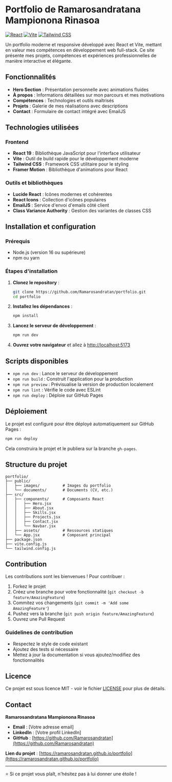 # Portfolio de Ramarosandratana Mampionona Rinasoa

[![React](https://img.shields.io/badge/React-19.1.1-blue)](https://reactjs.org/)
[![Vite](https://img.shields.io/badge/Vite-7.1.2-646CFF)](https://vitejs.dev/)
[![Tailwind CSS](https://img.shields.io/badge/Tailwind_CSS-3.4.17-38B2AC)](https://tailwindcss.com/)

Un portfolio moderne et responsive développé avec React et Vite, mettant en valeur mes compétences en développement web full-stack. Ce site présente mes projets, compétences et expériences professionnelles de manière interactive et élégante.

## Fonctionnalités

- **Hero Section** : Présentation personnelle avec animations fluides
- **À propos** : Informations détaillées sur mon parcours et mes motivations
- **Compétences** : Technologies et outils maîtrisés
- **Projets** : Galerie de mes réalisations avec descriptions
- **Contact** : Formulaire de contact intégré avec EmailJS

## Technologies utilisées

### Frontend
- **React 19** : Bibliothèque JavaScript pour l'interface utilisateur
- **Vite** : Outil de build rapide pour le développement moderne
- **Tailwind CSS** : Framework CSS utilitaire pour le styling
- **Framer Motion** : Bibliothèque d'animations pour React

### Outils et bibliothèques
- **Lucide React** : Icônes modernes et cohérentes
- **React Icons** : Collection d'icônes populaires
- **EmailJS** : Service d'envoi d'emails côté client
- **Class Variance Authority** : Gestion des variantes de classes CSS

## Installation et configuration

### Prérequis
- Node.js (version 16 ou supérieure)
- npm ou yarn

### Étapes d'installation

1. **Clonez le repository** :
   ```bash
   git clone https://github.com/Ramarosandratan/portfolio.git
   cd portfolio
   ```

2. **Installez les dépendances** :
   ```bash
   npm install
   ```

3. **Lancez le serveur de développement** :
   ```bash
   npm run dev
   ```

4. **Ouvrez votre navigateur** et allez à [http://localhost:5173](http://localhost:5173)

## Scripts disponibles

- `npm run dev` : Lance le serveur de développement
- `npm run build` : Construit l'application pour la production
- `npm run preview` : Prévisualise la version de production localement
- `npm run lint` : Vérifie le code avec ESLint
- `npm run deploy` : Déploie sur GitHub Pages

## Déploiement

Le projet est configuré pour être déployé automatiquement sur GitHub Pages :

```bash
npm run deploy
```

Cela construira le projet et le publiera sur la branche `gh-pages`.

## Structure du projet

```
portfolio/
├── public/
│   ├── images/          # Images du portfolio
│   └── documents/       # Documents (CV, etc.)
├── src/
│   ├── components/      # Composants React
│   │   ├── Hero.jsx
│   │   ├── About.jsx
│   │   ├── Skills.jsx
│   │   ├── Projects.jsx
│   │   ├── Contact.jsx
│   │   └── Navbar.jsx
│   ├── assets/          # Ressources statiques
│   └── App.jsx          # Composant principal
├── package.json
├── vite.config.js
└── tailwind.config.js
```

## Contribution

Les contributions sont les bienvenues ! Pour contribuer :

1. Forkez le projet
2. Créez une branche pour votre fonctionnalité (`git checkout -b feature/AmazingFeature`)
3. Commitez vos changements (`git commit -m 'Add some AmazingFeature'`)
4. Pushez vers la branche (`git push origin feature/AmazingFeature`)
5. Ouvrez une Pull Request

### Guidelines de contribution
- Respectez le style de code existant
- Ajoutez des tests si nécessaire
- Mettez à jour la documentation si vous ajoutez/modifiez des fonctionnalités

## Licence

Ce projet est sous licence MIT - voir le fichier [LICENSE](LICENSE) pour plus de détails.

## Contact

**Ramarosandratana Mampionona Rinasoa**

- **Email** : [Votre adresse email]
- **LinkedIn** : [Votre profil LinkedIn]
- **GitHub** : [https://github.com/Ramarosandratan](https://github.com/Ramarosandratan)

**Lien du projet** : [https://ramarosandratan.github.io/portfolio](https://ramarosandratan.github.io/portfolio)

---

⭐ Si ce projet vous plaît, n'hésitez pas à lui donner une étoile !
